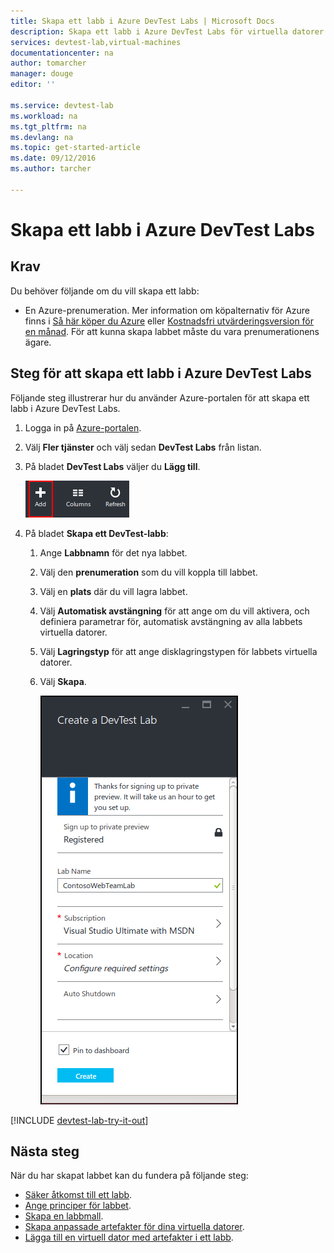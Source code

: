 ```yaml
---
title: Skapa ett labb i Azure DevTest Labs | Microsoft Docs
description: Skapa ett labb i Azure DevTest Labs för virtuella datorer
services: devtest-lab,virtual-machines
documentationcenter: na
author: tomarcher
manager: douge
editor: ''

ms.service: devtest-lab
ms.workload: na
ms.tgt_pltfrm: na
ms.devlang: na
ms.topic: get-started-article
ms.date: 09/12/2016
ms.author: tarcher

---
```

# Skapa ett labb i Azure DevTest Labs
## Krav
Du behöver följande om du vill skapa ett labb:

* En Azure-prenumeration. Mer information om köpalternativ för Azure finns i [Så här köper du Azure](https://azure.microsoft.com/pricing/purchase-options/) eller [Kostnadsfri utvärderingsversion för en månad](https://azure.microsoft.com/pricing/free-trial/). För att kunna skapa labbet måste du vara prenumerationens ägare.

## Steg för att skapa ett labb i Azure DevTest Labs
Följande steg illustrerar hur du använder Azure-portalen för att skapa ett labb i Azure DevTest Labs. 

1. Logga in på [Azure-portalen](http://go.microsoft.com/fwlink/p/?LinkID=525040).
2. Välj **Fler tjänster** och välj sedan **DevTest Labs** från listan.
3. På bladet **DevTest Labs** väljer du **Lägg till**.
   
    ![Lägga till ett labb](./media/devtest-lab-create-lab/add-lab-button.png)
4. På bladet **Skapa ett DevTest-labb**:
   
   1. Ange **Labbnamn** för det nya labbet.
   2. Välj den **prenumeration** som du vill koppla till labbet.
   3. Välj en **plats** där du vill lagra labbet.
   4. Välj **Automatisk avstängning** för att ange om du vill aktivera, och definiera parametrar för, automatisk avstängning av alla labbets virtuella datorer.
   5. Välj **Lagringstyp** för att ange disklagringstypen för labbets virtuella datorer. 
   6. Välj **Skapa**.
      
      ![Skapa ett blad för labbet](./media/devtest-lab-create-lab/create-devtestlab-blade.png)

[!INCLUDE [devtest-lab-try-it-out](../../includes/devtest-lab-try-it-out.md)]

## Nästa steg
När du har skapat labbet kan du fundera på följande steg:

* [Säker åtkomst till ett labb](devtest-lab-add-devtest-user.md).
* [Ange principer för labbet](devtest-lab-set-lab-policy.md).
* [Skapa en labbmall](devtest-lab-create-template.md).
* [Skapa anpassade artefakter för dina virtuella datorer](devtest-lab-artifact-author.md).
* [Lägga till en virtuell dator med artefakter i ett labb](devtest-lab-add-vm-with-artifacts.md).

<!--HONumber=Sep16_HO3-->


